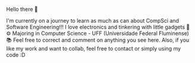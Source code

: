  Hello there 👋

I'm currently on a journey to learn as much as can about CompSci and Software Engineering!!!
I love electronics and tinkering with little gadgets  🤖 ⚙️
Majoring in Computer Science - UFF  (Universidade Federal Fluminense)📚
Feel free to correct and comment on anything you see here. Also, if you like my work and want to collab, feel free to contact or simply using my code :D   

